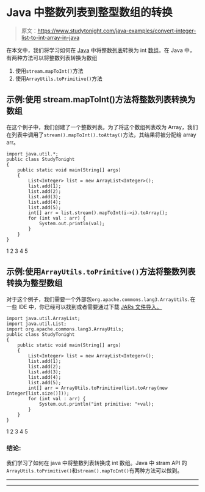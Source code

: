 # Java 中整数列表到整型数组的转换

> 原文：<https://www.studytonight.com/java-examples/convert-integer-list-to-int-array-in-java>

在本文中，我们将学习如何在 [Java](https://www.studytonight.com/java/) 中将整数[列表](https://www.studytonight.com/java/abstract-list.php)转换为 int [数组](https://www.studytonight.com/java/array.php)。在 Java 中，有两种方法可以将整数列表转换为数组

1.  使用`stream.mapToInt()`方法
2.  使用`ArrayUtils.toPrimitive()`方法

## 示例:使用 stream.mapToInt()方法将整数列表转换为数组

在这个例子中，我们创建了一个整数列表。为了将这个数组列表改为 Array，我们在列表中调用了`stream().mapToInt().toAttay()`方法，其结果将被分配给 array arr。

```
import java.util.*;
public class StudyTonight 
{
	public static void main(String[] args) 
	{
		List<Integer> list = new ArrayList<Integer>();
		list.add(1);
		list.add(2);
		list.add(3);
		list.add(4);
		list.add(5);
		int[] arr = list.stream().mapToInt(i->i).toArray();
		for (int val : arr) {
			System.out.println(val);
		}
	}
}
```

1
2
3
4
5

## 示例:使用`ArrayUtils.toPrimitive()`方法将整数列表转换为整型数组

对于这个例子，我们需要一个外部包`org.apache.commons.lang3.ArrayUtils.`在一些 IDE 中，你已经可以找到或者需要通过下载 [JARs 文件导入。](https://mvnrepository.com/artifact/org.apache.commons/commons-lang3/3.11)

```
import java.util.ArrayList;
import java.util.List;
import org.apache.commons.lang3.ArrayUtils;
public class StudyTonight 
{
	public static void main(String[] args) 
	{
		List<Integer> list = new ArrayList<Integer>();
		list.add(1);
		list.add(2);
		list.add(3);
		list.add(4);
		list.add(5);
		int[] arr = ArrayUtils.toPrimitive(list.toArray(new Integer[list.size()]));
		for (int val : arr) {
			System.out.println("int primitive: "+val);
		}
	}
}
```

1
2
3
4
5

### **结论**:

我们学习了如何在 java 中将整数列表转换成 int 数组。Java 中 stram API 的`ArrayUtils.toPrimitive()`和`stream().mapToInt()`有两种方法可以做到。

* * *

* * *